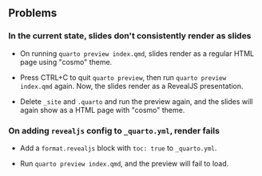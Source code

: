 ## Problems


### In the current state, slides don't consistently render as slides

* On running `quarto preview index.qmd`, slides render as a regular HTML page using
  "cosmo" theme.

* Press CTRL+C to quit `quarto preview`, then run `quarto preview index.qmd` again. Now,
  the slides render as a RevealJS presentation.

* Delete `_site` and `.quarto` and run the preview again, and the slides will again show
  as a HTML page with "cosmo" theme.


### On adding `revealjs` config to `_quarto.yml`, render fails

* Add a `format.revealjs` block with `toc: true` to `_quarto.yml`.

* Run `quarto preview index.qmd`, and the preview will fail to load.
